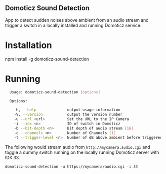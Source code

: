 Domoticz Sound Detection
---

App to detect sudden noises above ambient from an audio stream and trigger a switch in a locally installed and running Domoticz service. 

# Installation

npm install -g domoticz-sound-detection

# Running

```bash
  Usage: domoticz-sound-detection [options]

  Options:

    -h, --help              output usage information
    -V, --version           output the version number
    -u --url <url>          Set the URL to the IP Camera
    -i --idx <n>            ID of switch in Domoticz
    -b --bit-depth <n>      Bit depth of audio stream [16]
    -c --channels <n>       Number of Channels [1]
    -t --trigger-level <n>  Number of dB above ambient before triggered [30]

```

The following would stream audio from `http://mycamera.audio.cgi` and toggle a dummy switch running on the locally running Domoticz server with IDX 33. 

`domoticz-sound-detection -u https://mycamera/audio.cgi -i 33`

